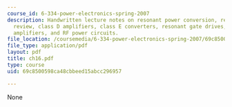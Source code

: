 ```yaml
---
course_id: 6-334-power-electronics-spring-2007
description: Handwritten lecture notes on resonant power conversion, resonant circuit
  review, class D amplifiers, class E converters, resonant gate drives, multi-stage
  amplifiers, and RF power circuits.
file_location: /coursemedia/6-334-power-electronics-spring-2007/69c8500598ca48cbbeed15abcc296957_ch16.pdf
file_type: application/pdf
layout: pdf
title: ch16.pdf
type: course
uid: 69c8500598ca48cbbeed15abcc296957

---
```

None